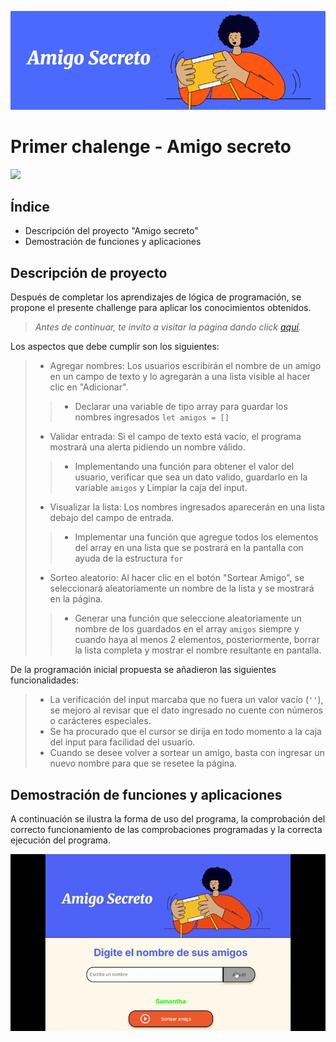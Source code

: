 ![Portada muestra amigo secreto](assets/portada.png)
# Primer chalenge - Amigo secreto

<img src="https://img.shields.io/badge/Challenge-en_construcción-blue
">

## Índice

* Descripción del proyecto "Amigo secreto"
* Demostración de funciones y aplicaciones



## Descripción de proyecto

Después de completar los aprendizajes de lógica de programación, se propone el presente challenge para aplicar los conocimientos obtenidos.

>*Antes de continuar, te invito a visitar la página dando click [aquí].*

Los aspectos que debe cumplir son los siguientes:

>* Agregar nombres: Los usuarios escribirán el nombre de un amigo en un campo de texto y lo agregarán a una lista visible al hacer clic en "Adicionar". 
>> * Declarar una variable de tipo array para guardar los nombres ingresados `let amigos = []`
>* Validar entrada: Si el campo de texto está vacío, el programa mostrará una alerta pidiendo un nombre válido.
>>* Implementando una función para obtener el valor del usuario, verificar que sea un dato valido, guardarlo en la variable `amigos` y Limpiar la caja del input.
>* Visualizar la lista: Los nombres ingresados aparecerán en una lista debajo del campo de entrada.
>>* Implementar una función que agregue todos los elementos del array en una lista que se postrará en la pantalla con ayuda de la estructura `for`
>* Sorteo aleatorio: Al hacer clic en el botón "Sortear Amigo", se seleccionará aleatoriamente un nombre de la lista y se mostrará en la página.
>>* Generar una función que seleccione aleatoriamente un nombre de los guardados en el array `amigos` siempre y cuando haya al menos 2 elementos, posteriormente, borrar la lista completa y mostrar el nombre resultante en pantalla.

De la programación inicial propuesta se añadieron las siguientes funcionalidades:

>* La verificación del input marcaba que no fuera un valor vacío (`''`), se mejoro al revisar que el dato ingresado no cuente con números o carácteres especiales.
>* Se ha procurado que el cursor se dirija en todo momento a la caja del input para facilidad del usuario.
>* Cuando se desee volver a sortear un amigo, basta con ingresar un nuevo nombre para que se resetee la página.

## Demostración de funciones y aplicaciones

A continuación se ilustra la forma de uso del programa, la comprobación del correcto funcionamiento de las comprobaciones programadas y la correcta ejecución del programa.

![GIF muestra](assets/muestra.gif)



[aquí]: <https://luisleonla.github.io/challenge-amigo-secreto_esp-main/>
